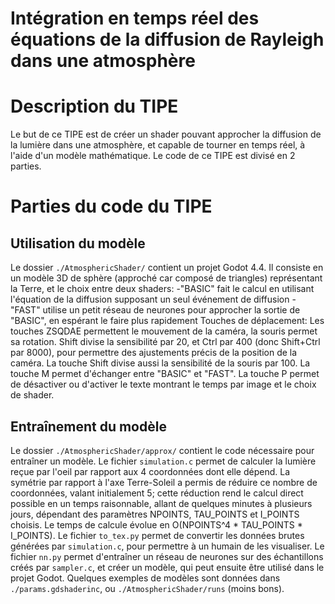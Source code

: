 # Intégration en temps réel des équations de la diffusion de Rayleigh dans une atmosphère

# Description du TIPE
Le but de ce TIPE est de créer un shader pouvant approcher la diffusion de la lumière dans une atmosphère, et capable de tourner en temps réel, à l'aide d'un modèle mathématique. Le code de ce TIPE est divisé en 2 parties.

# Parties du code du TIPE
## Utilisation du modèle
Le dossier `./AtmosphericShader/` contient un projet Godot 4.4. Il consiste en un modèle 3D de sphère (approché car composé de triangles) représentant la Terre, et le choix entre deux shaders:
-"BASIC" fait le calcul en utilisant l'équation de la diffusion supposant un seul événement de diffusion
-"FAST" utilise un petit réseau de neurones pour approcher la sortie de "BASIC", en espérant le faire plus rapidement
Touches de déplacement:
Les touches ZSQDAE permettent le mouvement de la caméra, la souris permet sa rotation.
Shift divise la sensibilité par 20, et Ctrl par 400 (donc Shift+Ctrl par 8000), pour permettre des ajustements précis de la position de la caméra.
La touche Shift divise aussi la sensibilité de la souris par 100.
La touche M permet d'échanger entre "BASIC" et "FAST".
La touche P permet de désactiver ou d'activer le texte montrant le temps par image et le choix de shader.

## Entraînement du modèle
Le dossier `./AtmosphericShader/approx/` contient le code nécessaire pour entraîner un modèle.
Le fichier `simulation.c` permet de calculer la lumière reçue par l'oeil par rapport aux 4 coordonnées dont elle dépend. La symétrie par rapport à l'axe Terre-Soleil a permis de réduire ce nombre de coordonnées, valant initialement 5; cette réduction rend le calcul direct possible en un temps raisonnable, allant de quelques minutes à plusieurs jours, dépendant des paramètres NPOINTS, TAU_POINTS et I_POINTS choisis. Le temps de calcule évolue en O(NPOINTS^4 * TAU_POINTS * I_POINTS).
Le fichier `to_tex.py` permet de convertir les données brutes générées par `simulation.c`, pour permettre à un humain de les visualiser.
Le fichier `nn.py` permet d'entraîner un réseau de neurones sur des échantillons créés par `sampler.c`, et créer un modèle, qui peut ensuite être utilisé dans le projet Godot. Quelques exemples de modèles sont données dans `./params.gdshaderinc`, ou `./AtmosphericShader/runs` (moins bons).
